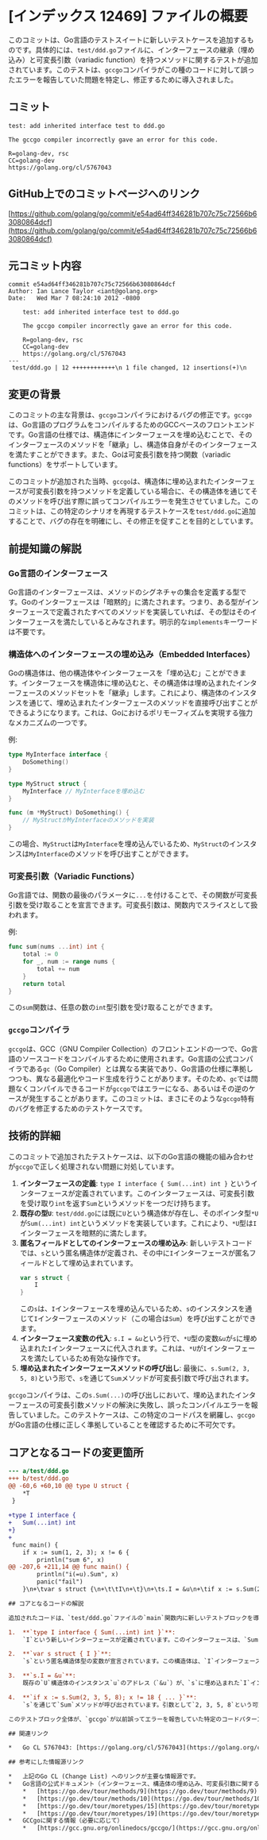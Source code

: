 # [インデックス 12469] ファイルの概要

このコミットは、Go言語のテストスイートに新しいテストケースを追加するものです。具体的には、`test/ddd.go`ファイルに、インターフェースの継承（埋め込み）と可変長引数（variadic function）を持つメソッドに関するテストが追加されています。このテストは、`gccgo`コンパイラがこの種のコードに対して誤ったエラーを報告していた問題を特定し、修正するために導入されました。

## コミット

```
test: add inherited interface test to ddd.go

The gccgo compiler incorrectly gave an error for this code.

R=golang-dev, rsc
CC=golang-dev
https://golang.org/cl/5767043
```

## GitHub上でのコミットページへのリンク

[https://github.com/golang/go/commit/e54ad64ff346281b707c75c72566b63080864dcf](https://github.com/golang/go/commit/e54ad64ff346281b707c75c72566b63080864dcf)

## 元コミット内容

```
commit e54ad64ff346281b707c75c72566b63080864dcf
Author: Ian Lance Taylor <iant@golang.org>
Date:   Wed Mar 7 08:24:10 2012 -0800

    test: add inherited interface test to ddd.go
    
    The gccgo compiler incorrectly gave an error for this code.
    
    R=golang-dev, rsc
    CC=golang-dev
    https://golang.org/cl/5767043
---
 test/ddd.go | 12 ++++++++++++\n 1 file changed, 12 insertions(+)\n
```

## 変更の背景

このコミットの主な背景は、`gccgo`コンパイラにおけるバグの修正です。`gccgo`は、Go言語のプログラムをコンパイルするためのGCCベースのフロントエンドです。Go言語の仕様では、構造体にインターフェースを埋め込むことで、そのインターフェースのメソッドを「継承」し、構造体自身がそのインターフェースを満たすことができます。また、Goは可変長引数を持つ関数（variadic functions）をサポートしています。

このコミットが追加された当時、`gccgo`は、構造体に埋め込まれたインターフェースが可変長引数を持つメソッドを定義している場合に、その構造体を通じてそのメソッドを呼び出す際に誤ってコンパイルエラーを発生させていました。このコミットは、この特定のシナリオを再現するテストケースを`test/ddd.go`に追加することで、バグの存在を明確にし、その修正を促すことを目的としています。

## 前提知識の解説

### Go言語のインターフェース

Go言語のインターフェースは、メソッドのシグネチャの集合を定義する型です。Goのインターフェースは「暗黙的」に満たされます。つまり、ある型がインターフェースで定義されたすべてのメソッドを実装していれば、その型はそのインターフェースを満たしているとみなされます。明示的な`implements`キーワードは不要です。

### 構造体へのインターフェースの埋め込み（Embedded Interfaces）

Goの構造体は、他の構造体やインターフェースを「埋め込む」ことができます。インターフェースを構造体に埋め込むと、その構造体は埋め込まれたインターフェースのメソッドセットを「継承」します。これにより、構造体のインスタンスを通じて、埋め込まれたインターフェースのメソッドを直接呼び出すことができるようになります。これは、Goにおけるポリモーフィズムを実現する強力なメカニズムの一つです。

例:
```go
type MyInterface interface {
    DoSomething()
}

type MyStruct struct {
    MyInterface // MyInterfaceを埋め込む
}

func (m *MyStruct) DoSomething() {
    // MyStructがMyInterfaceのメソッドを実装
}
```
この場合、`MyStruct`は`MyInterface`を埋め込んでいるため、`MyStruct`のインスタンスは`MyInterface`のメソッドを呼び出すことができます。

### 可変長引数（Variadic Functions）

Go言語では、関数の最後のパラメータに`...`を付けることで、その関数が可変長引数を受け取ることを宣言できます。可変長引数は、関数内でスライスとして扱われます。

例:
```go
func sum(nums ...int) int {
    total := 0
    for _, num := range nums {
        total += num
    }
    return total
}
```
この`sum`関数は、任意の数の`int`型引数を受け取ることができます。

### `gccgo`コンパイラ

`gccgo`は、GCC（GNU Compiler Collection）のフロントエンドの一つで、Go言語のソースコードをコンパイルするために使用されます。Go言語の公式コンパイラである`gc`（Go Compiler）とは異なる実装であり、Go言語の仕様に準拠しつつも、異なる最適化やコード生成を行うことがあります。そのため、`gc`では問題なくコンパイルできるコードが`gccgo`ではエラーになる、あるいはその逆のケースが発生することがあります。このコミットは、まさにそのような`gccgo`特有のバグを修正するためのテストケースです。

## 技術的詳細

このコミットで追加されたテストケースは、以下のGo言語の機能の組み合わせが`gccgo`で正しく処理されない問題に対処しています。

1.  **インターフェースの定義**: `type I interface { Sum(...int) int }` というインターフェースが定義されています。このインターフェースは、可変長引数を受け取り`int`を返す`Sum`というメソッドを一つだけ持ちます。
2.  **既存の型`U`**: `test/ddd.go`には既に`U`という構造体が存在し、そのポインタ型`*U`が`Sum(...int) int`というメソッドを実装しています。これにより、`*U`型は`I`インターフェースを暗黙的に満たします。
3.  **匿名フィールドとしてのインターフェースの埋め込み**: 新しいテストコードでは、`s`という匿名構造体が定義され、その中に`I`インターフェースが匿名フィールドとして埋め込まれています。
    ```go
    var s struct {
        I
    }
    ```
    この`s`は、`I`インターフェースを埋め込んでいるため、`s`のインスタンスを通じて`I`インターフェースのメソッド（この場合は`Sum`）を呼び出すことができます。
4.  **インターフェース変数の代入**: `s.I = &u`という行で、`*U`型の変数`&u`が`s`に埋め込まれた`I`インターフェースに代入されます。これは、`*U`が`I`インターフェースを満たしているため有効な操作です。
5.  **埋め込まれたインターフェースメソッドの呼び出し**: 最後に、`s.Sum(2, 3, 5, 8)`という形で、`s`を通じて`Sum`メソッドが可変長引数で呼び出されます。

`gccgo`コンパイラは、この`s.Sum(...)`の呼び出しにおいて、埋め込まれたインターフェースの可変長引数メソッドの解決に失敗し、誤ったコンパイルエラーを報告していました。このテストケースは、この特定のコードパスを網羅し、`gccgo`がGo言語の仕様に正しく準拠していることを確認するために不可欠です。

## コアとなるコードの変更箇所

```diff
--- a/test/ddd.go
+++ b/test/ddd.go
@@ -60,6 +60,10 @@ type U struct {
 	*T
 }
 
+type I interface {
+	Sum(...int) int
+}
+
 func main() {
 	if x := sum(1, 2, 3); x != 6 {
 		println("sum 6", x)
@@ -207,6 +211,14 @@ func main() {
 		println("i(=u).Sum", x)
 		panic("fail")
 	}\n+\tvar s struct {\n+\t\tI\n+\t}\n+\ts.I = &u\n+\tif x := s.Sum(2, 3, 5, 8); x != 18 {\n+\t\tprintln("s{&u}.Sum", x)\n+\t\tpanic("fail")\n+\t}\n \t/* TODO(rsc): Enable once nested method expressions work.\n  \tif x := (*U).Sum(&U{}, 1, 3, 5, 2); x != 11 {\n  \t\tprintln("(*U).Sum", x)\n```

## コアとなるコードの解説

追加されたコードは、`test/ddd.go`ファイルの`main`関数内に新しいテストブロックを導入しています。

1.  **`type I interface { Sum(...int) int }`**:
    `I`という新しいインターフェースが定義されています。このインターフェースは、`Sum`というメソッドを一つだけ持ちます。`Sum`メソッドは可変長引数（`...int`）を受け取り、`int`型の値を返します。

2.  **`var s struct { I }`**:
    `s`という匿名構造体型の変数が宣言されています。この構造体は、`I`インターフェースを匿名フィールドとして埋め込んでいます。Goの仕様により、構造体にインターフェースが匿名フィールドとして埋め込まれると、その構造体は埋め込まれたインターフェースのメソッドセットを「継承」します。つまり、`s`のインスタンスは`I`インターフェースのメソッド（この場合は`Sum`）を直接呼び出すことができるようになります。

3.  **`s.I = &u`**:
    既存の`U`構造体のインスタンス`u`のアドレス（`&u`）が、`s`に埋め込まれた`I`インターフェースに代入されています。これは、`*U`型（`u`のアドレスの型）が`I`インターフェースの`Sum(...int) int`メソッドを実装しているため、有効な代入です。これにより、`s`を通じて`I`インターフェースのメソッドを呼び出すと、実質的に`*U`型の`Sum`メソッドが実行されるようになります。

4.  **`if x := s.Sum(2, 3, 5, 8); x != 18 { ... }`**:
    `s`を通じて`Sum`メソッドが呼び出されています。引数として`2, 3, 5, 8`という可変長引数が渡されています。`Sum`メソッドはこれらの引数の合計を返すはずなので、期待される結果は`2 + 3 + 5 + 8 = 18`です。もし結果が`18`でなければ、テストは失敗し、`panic("fail")`が呼び出されます。

このテストブロック全体が、`gccgo`が以前誤ってエラーを報告していた特定のコードパターンを再現し、その修正を検証するために設計されています。

## 関連リンク

*   Go CL 5767043: [https://golang.org/cl/5767043](https://golang.org/cl/5767043)

## 参考にした情報源リンク

*   上記のGo CL (Change List) へのリンクが主要な情報源です。
*   Go言語の公式ドキュメント（インターフェース、構造体の埋め込み、可変長引数に関するセクション）
    *   [https://go.dev/tour/methods/9](https://go.dev/tour/methods/9) (Interfaces)
    *   [https://go.dev/tour/methods/10](https://go.dev/tour/methods/10) (Interfaces are implemented implicitly)
    *   [https://go.dev/tour/moretypes/15](https://go.dev/tour/moretypes/15) (Struct embedding)
    *   [https://go.dev/tour/moretypes/19](https://go.dev/tour/moretypes/19) (Variadic functions)
*   GCCgoに関する情報（必要に応じて）
    *   [https://gcc.gnu.org/onlinedocs/gccgo/](https://gcc.gnu.org/onlinedocs/gccgo/) (GCCgo documentation)


